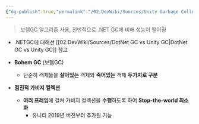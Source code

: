```yaml
---
{"dg-publish":true,"permalink":"/02.DevWiki/Sources/Unity Garbage Collection (유니티 가비지컬렉션)/"}
---
```


> 보헴GC 알고리즘 사용, 전반적으로 .NET GC에 비해 성능이 떨어짐

* .NETGC에 대해선 [[02.DevWiki/Sources/DotNet GC vs Unity GC\|DotNet GC vs Unity GC]] 참고

* **Bohem GC** (보헴GC)
	* 단순히 객체들을 **살아있는** 객체와 **죽어있는** 객체 **두가지로 구분**
* **점진적 가비지 컬렉션**
	* **여러 프레임**에 걸쳐 가비지 컬렉션을 **수행**하도록 하여 **Stop-the-world 최소화**
		* 유니티 2019년 버전부터 추가된 기능